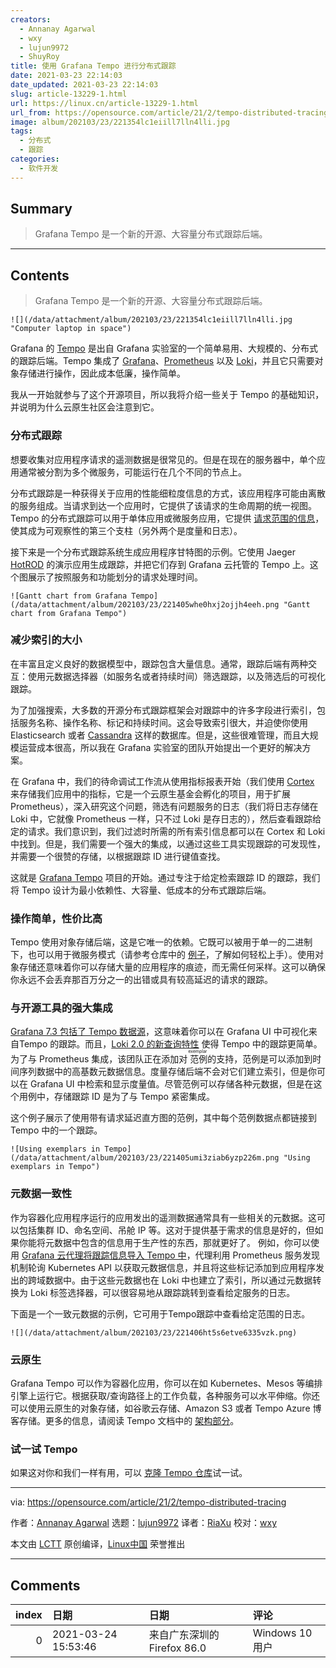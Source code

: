 ```yaml
---
creators:
  - Annanay Agarwal
  - wxy
  - lujun9972
  - ShuyRoy
title: 使用 Grafana Tempo 进行分布式跟踪
date: 2021-03-23 22:14:03
date_updated: 2021-03-23 22:14:03
slug: article-13229-1.html
url: https://linux.cn/article-13229-1.html
url_from: https://opensource.com/article/21/2/tempo-distributed-tracing
image: album/202103/23/221354lc1eiill7lln4lli.jpg
tags:
  - 分布式
  - 跟踪
categories:
  - 软件开发
---
```


## Summary

> Grafana Tempo 是一个新的开源、大容量分布式跟踪后端。

***

<!-- more -->

## Contents

> 
> Grafana Tempo 是一个新的开源、大容量分布式跟踪后端。
> 
> 
> 

`![](/data/attachment/album/202103/23/221354lc1eiill7lln4lli.jpg "Computer laptop in space")`

Grafana 的 [Tempo](https://grafana.com/oss/tempo/) 是出自 Grafana 实验室的一个简单易用、大规模的、分布式的跟踪后端。Tempo 集成了 [Grafana](http://grafana.com/oss/grafana)、[Prometheus](https://prometheus.io/) 以及 [Loki](https://grafana.com/oss/loki/)，并且它只需要对象存储进行操作，因此成本低廉，操作简单。

我从一开始就参与了这个开源项目，所以我将介绍一些关于 Tempo 的基础知识，并说明为什么云原生社区会注意到它。

### 分布式跟踪

想要收集对应用程序请求的遥测数据是很常见的。但是在现在的服务器中，单个应用通常被分割为多个微服务，可能运行在几个不同的节点上。

分布式跟踪是一种获得关于应用的性能细粒度信息的方式，该应用程序可能由离散的服务组成。当请求到达一个应用时，它提供了该请求的生命周期的统一视图。Tempo 的分布式跟踪可以用于单体应用或微服务应用，它提供 [请求范围的信息](https://peter.bourgon.org/blog/2017/02/21/metrics-tracing-and-logging.html)，使其成为可观察性的第三个支柱（另外两个是度量和日志）。

接下来是一个分布式跟踪系统生成应用程序甘特图的示例。它使用 Jaeger [HotROD](https://github.com/jaegertracing/jaeger/tree/master/examples/hotrod) 的演示应用生成跟踪，并把它们存到 Grafana 云托管的 Tempo 上。这个图展示了按照服务和功能划分的请求处理时间。

`![Gantt chart from Grafana Tempo](/data/attachment/album/202103/23/221405whe0hxj2ojjh4eeh.png "Gantt chart from Grafana Tempo")`

### 减少索引的大小

在丰富且定义良好的数据模型中，跟踪包含大量信息。通常，跟踪后端有两种交互：使用元数据选择器（如服务名或者持续时间）筛选跟踪，以及筛选后的可视化跟踪。

为了加强搜索，大多数的开源分布式跟踪框架会对跟踪中的许多字段进行索引，包括服务名称、操作名称、标记和持续时间。这会导致索引很大，并迫使你使用 Elasticsearch 或者 [Cassandra](https://opensource.com/article/19/8/how-set-apache-cassandra-cluster) 这样的数据库。但是，这些很难管理，而且大规模运营成本很高，所以我在 Grafana 实验室的团队开始提出一个更好的解决方案。

在 Grafana 中，我们的待命调试工作流从使用指标报表开始（我们使用 [Cortex](https://cortexmetrics.io/) 来存储我们应用中的指标，它是一个云原生基金会孵化的项目，用于扩展 Prometheus），深入研究这个问题，筛选有问题服务的日志（我们将日志存储在 Loki 中，它就像 Prometheus 一样，只不过 Loki 是存日志的），然后查看跟踪给定的请求。我们意识到，我们过滤时所需的所有索引信息都可以在 Cortex 和 Loki 中找到。但是，我们需要一个强大的集成，以通过这些工具实现跟踪的可发现性，并需要一个很赞的存储，以根据跟踪 ID 进行键值查找。

这就是 [Grafana Tempo](http://github.com/grafana/tempo) 项目的开始。通过专注于给定检索跟踪 ID 的跟踪，我们将 Tempo 设计为最小依赖性、大容量、低成本的分布式跟踪后端。

### 操作简单，性价比高

Tempo 使用对象存储后端，这是它唯一的依赖。它既可以被用于单一的二进制下，也可以用于微服务模式（请参考仓库中的 [例子](https://grafana.com/docs/tempo/latest/getting-started/example-demo-app/)，了解如何轻松上手）。使用对象存储还意味着你可以存储大量的应用程序的痕迹，而无需任何采样。这可以确保你永远不会丢弃那百万分之一的出错或具有较高延迟的请求的跟踪。

### 与开源工具的强大集成

[Grafana 7.3 包括了 Tempo 数据源](https://grafana.com/blog/2020/10/29/grafana-7.3-released-support-for-the-grafana-tempo-tracing-system-new-color-palettes-live-updates-for-dashboard-viewers-and-more/)，这意味着你可以在 Grafana UI 中可视化来自Tempo 的跟踪。而且，[Loki 2.0 的新查询特性](https://grafana.com/blog/2020/11/09/trace-discovery-in-grafana-tempo-using-prometheus-exemplars-loki-2.0-queries-and-more/) 使得 Tempo 中的跟踪更简单。为了与 Prometheus 集成，该团队正在添加对<ruby> 范例 <rt>  exemplar </rt></ruby>的支持，范例是可以添加到时间序列数据中的高基数元数据信息。度量存储后端不会对它们建立索引，但是你可以在 Grafana UI 中检索和显示度量值。尽管范例可以存储各种元数据，但是在这个用例中，存储跟踪 ID 是为了与 Tempo 紧密集成。

这个例子展示了使用带有请求延迟直方图的范例，其中每个范例数据点都链接到 Tempo 中的一个跟踪。

`![Using exemplars in Tempo](/data/attachment/album/202103/23/221405umi3ziab6yzp226m.png "Using exemplars in Tempo")`

### 元数据一致性

作为容器化应用程序运行的应用发出的遥测数据通常具有一些相关的元数据。这可以包括集群 ID、命名空间、吊舱 IP 等。这对于提供基于需求的信息是好的，但如果你能将元数据中包含的信息用于生产性的东西，那就更好了。 例如，你可以使用 [Grafana 云代理将跟踪信息导入 Tempo 中](https://grafana.com/blog/2020/11/17/tracing-with-the-grafana-cloud-agent-and-grafana-tempo/)，代理利用 Prometheus 服务发现机制轮询 Kubernetes API 以获取元数据信息，并且将这些标记添加到应用程序发出的跨域数据中。由于这些元数据也在 Loki 中也建立了索引，所以通过元数据转换为 Loki 标签选择器，可以很容易地从跟踪跳转到查看给定服务的日志。

下面是一个一致元数据的示例，它可用于Tempo跟踪中查看给定范围的日志。

`![](/data/attachment/album/202103/23/221406ht5s6etve6335vzk.png)`

### 云原生

Grafana Tempo 可以作为容器化应用，你可以在如 Kubernetes、Mesos 等编排引擎上运行它。根据获取/查询路径上的工作负载，各种服务可以水平伸缩。你还可以使用云原生的对象存储，如谷歌云存储、Amazon S3 或者 Tempo Azure 博客存储。更多的信息，请阅读 Tempo 文档中的 [架构部分](https://grafana.com/docs/tempo/latest/architecture/architecture/)。

### 试一试 Tempo

如果这对你和我们一样有用，可以 [克隆 Tempo 仓库](https://github.com/grafana/tempo)试一试。

---

via: <https://opensource.com/article/21/2/tempo-distributed-tracing>

作者：[Annanay Agarwal](https://opensource.com/users/annanayagarwal) 选题：[lujun9972](https://github.com/lujun9972) 译者：[RiaXu](https://github.com/ShuyRoy) 校对：[wxy](https://github.com/wxy)

本文由 [LCTT](https://github.com/LCTT/TranslateProject) 原创编译，[Linux中国](https://linux.cn/) 荣誉推出

***

## Comments

|   index | 日期                | 日期                                        | 评论               |
|--------:|:--------------------|:--------------------------------------------|:-------------------|
|       0 | 2021-03-24 15:53:46 | 来自广东深圳的 Firefox 86.0|Windows 10 用户 | 能对接其他数据源吗 |
